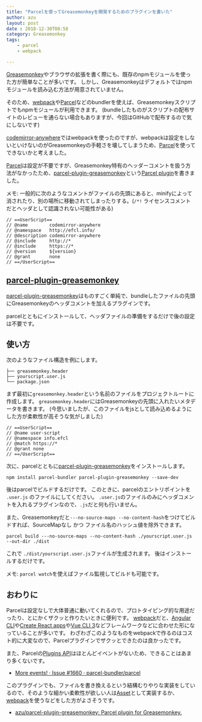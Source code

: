 ```yaml
---
title: "Parcelを使ってGreasemonkeyを開発するためのプラグインを書いた"
author: azu
layout: post
date : 2018-12-30T08:58
category: Greasemonkey
tags:
    - parcel
    - webpack

---
```


[Greasemonkey](https://ja.wikipedia.org/wiki/Greasemonkey)やブラウザの拡張を書く際にも、既存のnpmモジュールを使った方が簡単なことが多いです。
しかし、Greasemonkeyはデフォルトではnpmモジュールを読み込む方法が用意されていません。

そのため、[webpack](https://webpack.js.org/)や[Parcel](https://parceljs.org/)などのbundlerを使えば、Greasemonkeyスクリプトでもnpmモジュールが利用できます。
(bundleしたものがスクリプトの配布サイトのレビューを通らない場合もありますが、今回はGitHubで配布するので気にしないです)

[codemirror-anywhere](https://github.com/azu/codemirror-anywhere)ではwebpackを使ったのですが、webpackは設定をしないといけないのがGreasemonkeyの手軽さを壊してしまうため、[Parcel](https://parceljs.org/)を使ってできないかと考えました。

[Parcel](https://parceljs.org/)は設定が不要ですが、Greasemonkey特有のヘッダーコメントを扱う方法がなかったため、[parcel-plugin-greasemonkey](https://github.com/azu/parcel-plugin-greasemonkey)という[Parcel plugin](https://parceljs.org/plugins.html)を書きました。

メモ: 一般的に次のようなコメントがファイルの先頭にあると、minifyによって消されたり、別の場所に移動されてしまったりする。(`/*!` ライセンスコメントだとヘッダとして認識されない可能性がある)

```
// ==UserScript==
// @name        codemirror-anywhere
// @namespace   http://efcl.info/
// @description codemirror-anywhere
// @include     http://*
// @include     https://*
// @version     ${version}
// @grant       none
// ==/UserScript==
```

## [parcel-plugin-greasemonkey](https://github.com/azu/parcel-plugin-greasemonkey)

[parcel-plugin-greasemonkey](https://github.com/azu/parcel-plugin-greasemonkey)はものすごく単純で、bundleしたファイルの先頭にGreasemonkeyのヘッダコメントを加えるプラグインです。

parcelとともにインストールして、ヘッダファイルの準備をするだけで後の設定は不要です。

## 使い方

次のようなファイル構造を例にします。

```
├── greasemonkey.header
├── yourscript.user.js
└── package.json
```

まず最初に`greasemonkey.header`という名前のファイルをプロジェクトルートに作成します。
`greasemonkey.header`にはGreasemonkeyの先頭に入れたいメタデータを書きます。
(今思いましたが、このファイルをjsとして読み込めるようにした方が柔軟性が高そうな気がしました)

```
// ==UserScript==
// @name user-script
// @namespace info.efcl
// @match https://*
// @grant none
// ==/UserScript==
```

次に、parcelとともに[parcel-plugin-greasemonkey](https://github.com/azu/parcel-plugin-greasemonkey)をインストールします。

```
npm install parcel-bundler parcel-plugin-greasemonkey --save-dev
```

後はparcelでビルドするだけです。
このときに、parcelのエントリポイントを `.user.js` のファイルにしてください。
`.user.js`のファイルのみにヘッダコメントを入れるプラグインなので、`.js`だと何も行いません。

また、Greasemonkeyだと`---no-source-maps --no-content-hash`をつけてビルドすれば、SourceMapなし かつ ファイル名のハッシュ値を除外できます。

```
parcel build ---no-source-maps --no-content-hash ./yourscript.user.js --out-dir ./dist
```

これで `./dist/yourscript.user.js`ファイルが生成されます。
後はインストールするだけです。

メモ: `parcel watch`を使えばファイル監視してビルドも可能です。

## おわりに

Parcelは設定なしで大体普通に動いてくれるので、プロトタイピング的な用途だったり、とにかくザクッと作りたいときに便利です。
[webpack](https://webpack.js.org/)だと、[Angular CLI](https://cli.angular.io/)や[Create React apps](https://github.com/facebook/create-react-app)や[Vue CLI 3](https://cli.vuejs.org/)などフレームワークなどに合わせた形になっていることが多いです。
わざわざこのようなものをwebpackで作るのはコスト的に大変なので、Parcelプラグインでザクッとできたのは良かったです。

また、Parcelの[Plugins API](https://parceljs.org/plugins.html)はほとんどイベントがないため、できることはあまり多くないです。

- [More events! · Issue #1660 · parcel-bundler/parcel](https://github.com/parcel-bundler/parcel/issues/1660)

このプラグインでも、ファイルを書き換えるという結構むりやりな実装をしているので、そのような細かい柔軟性が欲しい人は[Asset](https://parceljs.org/asset_types.html)として実装するか、[webpack](https://webpack.js.org/)を使うなどをした方がよさそうです。

- [azu/parcel-plugin-greasemonkey: Parcel plugin for Greasemonkey.](https://github.com/azu/parcel-plugin-greasemonkey)
